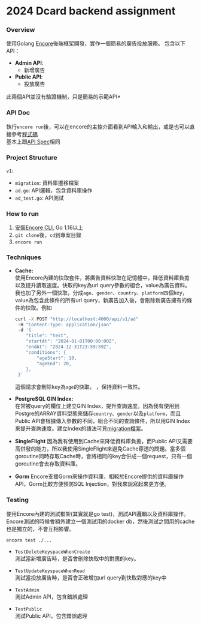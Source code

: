 # 2024 Dcard backend assignment
### Overview
使用Golang [Encore](https://encore.dev/)後端框架開發，實作一個簡易的廣告投放服務。
包含以下API：
- **Admin API**:
    - 新增廣告
- **Public API**:
    - 投放廣告  

此兩個API並沒有驗證機制，只是簡易的示範API*

### API Doc
執行`encore run`後，可以在encore的主控介面看到API輸入和輸出，或是也可以直接參考[程式碼](https://github.com/TTC-CCF/Dcard-Backend-Assignment/blob/master/v1/ad.go)  
基本上跟[API Spec](https://drive.google.com/file/d/1dnDiBDen7FrzOAJdKZMDJg479IC77_zT/view?usp=sharing)相同

### Project Structure
`v1`: 
- `migration`: 資料庫遷移檔案
- `ad.go`: API邏輯，包含資料庫操作
- `ad_test.go`: API測試

### How to run
1. [安裝Encore CLI](https://encore.dev/docs/quick-start), Go 1.16以上
2. `git clone`後，`cd`到專案目錄
3. `encore run` 

### Techniques
- **Cache:**  
    使用Encore內建的快取套件，將廣告資料快取在記憶體中，降低資料庫負擔以及提升讀取速度。快取的key為url query參數的組合，value為廣告資料。我也加了另外一個快取，分成`age`、`gender`、`country`、`platform`四個key，value為包含此條件的所有url query，新廣告加入後，會刪除新廣告擁有的條件的快取。例如  
    ```bash
    curl -X POST "http://localhost:4000/api/v1/ad"
     -H "Content-Type: application/json"
     -d '{
        "title": "test",
        "startAt": "2024-01-01T00:00:00Z",
        "endAt": "2024-12-31T23:59:59Z",
        "conditions": {
            "ageStart": 10,
            "ageEnd": 20,
        },
     }'
    ```
    這個請求會刪除key為`age`的快取。
    ，保持資料一致性。

- **PostgreSQL GIN Index:**  
    在常被query的欄位上建立GIN Index，提升查詢速度。因為我有使用到Postgre的ARRAY資料型態來儲存`country`、`gender`以及`platform`，而且Public API會根據傳入參數的不同，組合不同的查詢條件，所以用GIN Index來提升查詢速度。建立Index的語法可見[migration檔案](https://github.com/TTC-CCF/Dcard-Backend-Assignment/tree/master/v1/migrations)。

- **SingleFlight**
    因為我有使用到Cache來降低資料庫負擔，而Public API又需要高併發的能力，所以我使用SingleFlight來避免Cache穿透的問題。當多個goroutine同時存取Cache時，會將相同的key合併成一個request，只有一個goroutine會去存取資料庫。

- **Gorm**
    Encore支援Gorm來操作資料庫，相較於Encore提供的資料庫操作API，Gorm比較方便預防SQL Injection，對我來說寫起來更方便。

### Testing
使用Encore內建的測試框架(其實就是go test)，測試API邏輯以及資料庫操作。Encore測試的時候會額外建立一個測試用的docker db，然後測試之間用的cache也是獨立的，不會互相影響。
```
encore test ./...
```
- `TestDeleteKeyspaceWhenCreate`  
    測試當新增廣告時，是否會刪除快取中的對應的key。

- `TestUpdateKeyspaceWhenRead`  
    測試當投放廣告時，是否會正確增加url query到快取對應的key中

- `TestAdmin`  
    測試Admin API，包含錯誤處理

- `TestPublic`  
    測試Public API，包含錯誤處理


